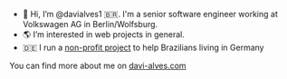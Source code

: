 - 👋 Hi, I’m @davialves1 🇧🇷. I'm a senior software engineer working at Volkswagen AG in Berlin/Wolfsburg.
- 🌎 I’m interested in web projects in general.
- 🇩🇪 I run a [non-profit project](https:www.allebr.de) to help Brazilians living in Germany

You can find more about me on [davi-alves.com](https://davi-alves.com)

<!---
davialves1/davialves1 is a ✨ special ✨ repository because its `README.md` (this file) appears on your GitHub profile.
You can click the Preview link to take a look at your changes.
--->
